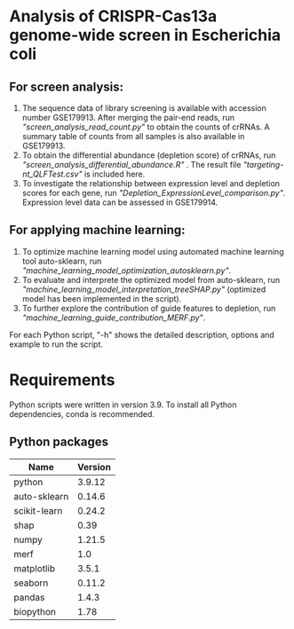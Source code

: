 # Analysis of CRISPR-Cas13a genome-wide screen in Escherichia coli

## For screen analysis:
1. The sequence data of library screening is available with accession number GSE179913. After merging the pair-end reads, run *"screen_analysis_read_count.py"* to obtain the counts of crRNAs. A summary table of counts from all samples is also available in GSE179913.
2. To obtain the differential abundance (depletion score) of crRNAs, run *"screen_analysis_differential_abundance.R"* . The result file *"targeting-nt_QLFTest.csv"* is included here.
3. To investigate the relationship between expression level and depletion scores for each gene, run *"Depletion_ExpressionLevel_comparison.py"*. Expression level data can be assessed in GSE179914.

## For applying machine learning:
1. To optimize machine learning model using automated machine learning tool auto-sklearn, run *"machine_learning_model_optimization_autosklearn.py"*.
2. To evaluate and interprete the optimized model from auto-sklearn, run *"machine_learning_model_interpretation_treeSHAP.py"* (optimized model has been implemented in the script).
3. To further explore the contribution of guide features to depletion, run *"machine_learning_guide_contribution_MERF.py"*.

For each Python script, "-h" shows the detailed description, options and example to run the script. 
 

# Requirements

Python scripts were written in version 3.9. To install all Python dependencies, conda is recommended. 


## Python packages

  |Name             |      Version       |           
  |-----------------|--------------------|
  |python           |       3.9.12       | 
  |auto-sklearn     |       0.14.6       | 
  |scikit-learn     |       0.24.2       |
  |shap             |       0.39         | 
  |numpy            |       1.21.5       | 
  |merf             |       1.0          |
  |matplotlib       |       3.5.1        |  
  |seaborn          |       0.11.2       |
  |pandas           |       1.4.3        |
  |biopython        |       1.78         | 


